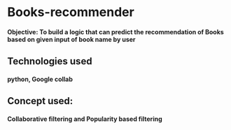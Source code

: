 # Books-recommender
<h4>Objective: To build a logic that can predict the  recommendation of Books based on given input of book name by user </h4>

<h2>Technologies used</h2>
<h4>python, Google collab</h4>
<h2>Concept used:</h2>
<h4>Collaborative filtering and Popularity based filtering<h4>

